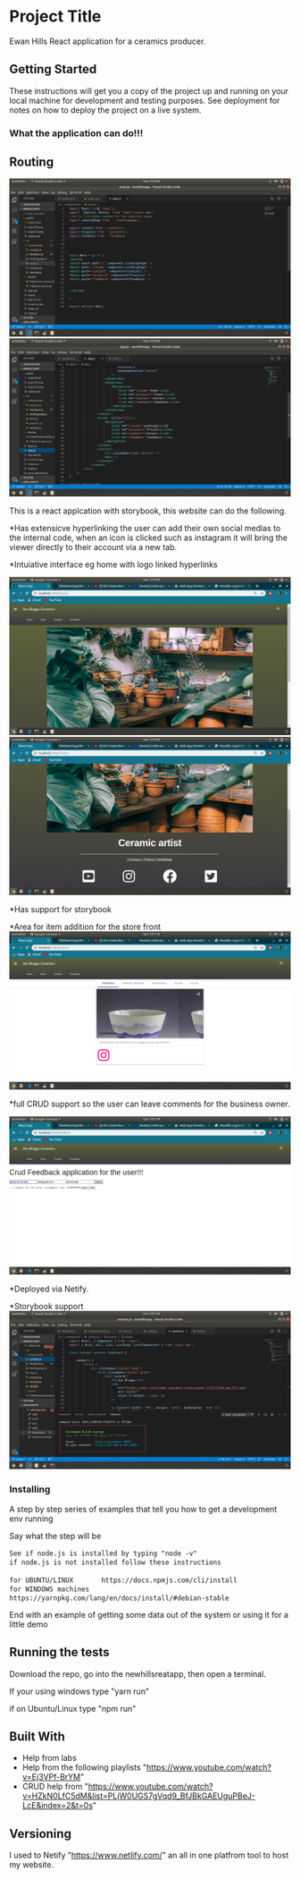 # Project Title
Ewan Hills React application for a ceramics producer.

## Getting Started

These instructions will get you a copy of the project up and running on your local machine for development and testing purposes. See deployment for notes on how to deploy the project on a live system.

### What the application can do!!!

## Routing

![Screenshot](routing1.png)
![Screenshot](routing2.png)

This is a react applcation with storybook, this website can do the following.

*Has extensicve hyperlinking the user can add their own social medias to the internal code, when an icon is clicked such as instagram it will bring the viewer directly to their account via a new tab.

*Intuiative interface eg home with logo linked hyperlinks

![Screenshot](home1.png)
![Screenshot](home2.png)

*Has support for storybook

*Area for item addition for the store front
![Screenshot](item1.png)

*full CRUD support so the user can leave comments for the business owner.

![Screenshot](crud.png)

*Deployed via Netify.

*Storybook support
![Screenshot](storybook.png)



### Installing

A step by step series of examples that tell you how to get a development env running

Say what the step will be

```
See if node.js is installed by typing "node -v"
if node.js is not installed follow these instructions 

for UBUNTU/LINUX       https://docs.npmjs.com/cli/install
for WINDOWS machines   https://yarnpkg.com/lang/en/docs/install/#debian-stable
```



End with an example of getting some data out of the system or using it for a little demo

## Running the tests

Download the repo, go into the newhillsreatapp, then open a terminal.

If your using windows type "yarn run"

if on Ubuntu/Linux type "npm run"




## Built With

* Help from labs
* Help from the following playlists "https://www.youtube.com/watch?v=Ej3VPf-BrYM"
* CRUD help from "https://www.youtube.com/watch?v=HZkN0LfC5dM&list=PLjW0UGS7gVqd9_BfJBkGAEUguPBeJ-LcE&index=2&t=0s"


## Versioning

I used to Netify "https://www.netlify.com/" an all in one platfrom tool to host my website.

